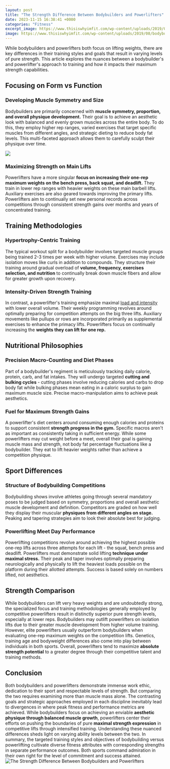 ```yaml
---
layout: post
title: "The Strength Difference Between Bodybuilders and Powerlifters"
date: 2023-11-15 16:38:41 +0000
categories: "Fitness"
excerpt_image: https://www.thisiswhyimfit.com/wp-content/uploads/2019/08/bodybuilders-vs-powerlifters-feature.jpg
image: https://www.thisiswhyimfit.com/wp-content/uploads/2019/08/bodybuilders-vs-powerlifters-feature.jpg
---
```


While bodybuilders and powerlifters both focus on lifting weights, there are key differences in their training styles and goals that result in varying levels of pure strength. This article explores the nuances between a bodybuilder's and powerlifter's approach to training and how it impacts their maximum strength capabilities.
## Focusing on Form vs Function
### Developing Muscle Symmetry and Size
Bodybuilders are primarily concerned with **muscle symmetry, proportion, and overall physique development.** Their goal is to achieve an aesthetic look with balanced and evenly grown muscles across the entire body. To do this, they employ higher rep ranges, varied exercises that target specific muscles from different angles, and strategic dieting to reduce body fat levels. This multi-faceted approach allows them to carefully sculpt their physique over time.

![](https://barbellpursuits.com/wp-content/uploads/2021/08/Powerlifting-vs-Bodybuilding-August-2021-1024x576.png)
### Maximizing Strength on Main Lifts 
Powerlifters have a more singular **focus on increasing their one-rep maximum weights on the bench press, back squat, and deadlift.** They train in lower rep ranges with heavier weights on these main barbell lifts. Auxiliary exercises are also geared towards improving the primary lifts. Powerlifters aim to continually set new personal records across competitions through consistent strength gains over months and years of concentrated training.
## Training Methodologies  
### Hypertrophy-Centric Training
The typical workout split for a bodybuilder involves targeted muscle groups being trained 2-3 times per week with higher volume. Exercises may include isolation moves like curls in addition to compounds. They structure their training around gradual overload of **volume, frequency, exercises selection, and nutrition** to continually break down muscle fibers and allow for greater growth upon recovery.
### Intensity-Driven Strength Training
In contrast, a powerlifter's training emphasize maximal [load and intensity](https://store.fi.io.vn/xmas-holiday-funny-santa-saint-bernard-dog-christmas-tree-2) with lower overall volume. Their weekly programming revolves around optimally preparing for competition attempts on the big three lifts. Auxiliary movements like pullups or rows are incorporated primarily as supplemental exercises to enhance the primacy lifts. Powerlifters focus on continually increasing the **weights they can lift for one rep.**
## Nutritional Philosophies
### Precision Macro-Counting and Diet Phases  
Part of a bodybuilder's regiment is meticulously tracking daily calorie, protein, carb, and fat intakes. They will undergo targeted **cutting and bulking cycles** - cutting phases involve reducing calories and carbs to drop body fat while bulking phases mean eating in a caloric surplus to gain maximum muscle size. Precise macro-manipulation aims to achieve peak aesthetics.
### Fuel for Maximum Strength Gains
A powerlifter's diet centers around consuming enough calories and proteins to support consistent **strength progress in the gym.** Specific macros aren't as important as consistently taking in sufficient energy. While some powerlifters may cut weight before a meet, overall their goal is gaining muscle mass and strength, not body fat percentage fluctuations like a bodybuilder. They eat to lift heavier weights rather than achieve a competition physique.
## Sport Differences  
### Structure of Bodybuilding Competitions
Bodybuilding shows involve athletes going through several mandatory poses to be judged based on symmetry, proportions and overall aesthetic muscle development and definition. Competitors are graded on how well they display their muscular **physiques from different angles on stage.** Peaking and tapering strategies aim to look their absolute best for judging.
### Powerlifting Meet Day Performance 
Powerlifting competitions revolve around achieving the highest possible one-rep lifts across three attempts for each lift - the squat, bench press and deadlift. Powerlifters must demonstrate solid lifting **technique under maximal stress.** Their peak and taper involves optimally preparing neurologically and physically to lift the heaviest loads possible on the platform during their allotted attempts. Success is based solely on numbers lifted, not aesthetics. 
## Strength Comparison
While bodybuilders can lift very heavy weights and are undoubtedly strong, the specialized focus and training methodologies generally employed by competitive powerlifters result in distinctly superior pure strength levels, especially at lower reps. Bodybuilders may outlift powerlifters on isolation lifts due to their greater muscle development from higher volume training. However, elite powerlifters usually outperform bodybuilders when evaluating one-rep maximum weights on the competition lifts. Genetics, training age and bodyweight differences also come into play between individuals in both sports. Overall, powerlifters tend to maximize **absolute strength potential** to a greater degree through their competitive talent and training methods.
## Conclusion
Both bodybuilders and powerlifters demonstrate immense work ethic, dedication to their sport and respectable levels of strength. But comparing the two requires examining more than muscle mass alone. The contrasting goals and strategic approaches employed in each discipline inevitably lead to divergences in where peak fitness and performance metrics are achieved. While bodybuilders focus on achieving an enviable **aesthetic physique through balanced muscle growth**, powerlifters center their efforts on pushing the boundaries of pure **maximal strength expression** in competitive lifts through intensified training. Understanding these nuanced differences sheds light on varying ability levels between the two.
In summary, the targeted training styles and objectives of bodybuilding versus powerlifting cultivate diverse fitness attributes with corresponding strengths in separate performance outcomes. Both sports command admiration in their own right for the level of commitment and success attained.
![The Strength Difference Between Bodybuilders and Powerlifters](https://www.thisiswhyimfit.com/wp-content/uploads/2019/08/bodybuilders-vs-powerlifters-feature.jpg)